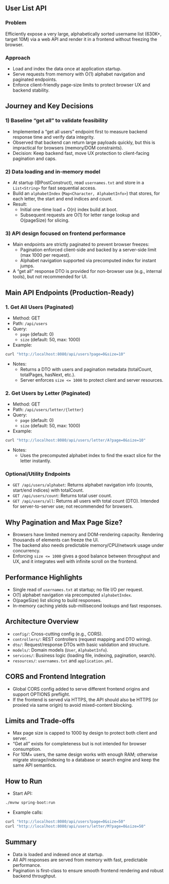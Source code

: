 ## User List API

### Problem
Efficiently expose a very large, alphabetically sorted username list (630K+, target 10M) via a web API and render it in a frontend without freezing the browser.

### Approach
- Load and index the data once at application startup.
- Serve requests from memory with O(1) alphabet navigation and paginated endpoints.
- Enforce client-friendly page-size limits to protect browser UX and backend stability.

## Journey and Key Decisions

### 1) Baseline “get all” to validate feasibility
- Implemented a “get all users” endpoint first to measure backend response time and verify data integrity.
- Observed that backend can return large payloads quickly, but this is impractical for browsers (memory/DOM constraints).
- Decision: Keep backend fast, move UX protection to client-facing pagination and caps.

### 2) Data loading and in-memory model
- At startup (@PostConstruct), read `usernames.txt` and store in a `List<String>` for fast sequential access.
- Build an `alphabetIndex` (`Map<Character, AlphabetInfo>`) that stores, for each letter, the start and end indices and count.
- Result:
  - Initial one-time load + O(n) index build at boot.
  - Subsequent requests are O(1) for letter range lookup and O(pageSize) for slicing.

### 3) API design focused on frontend performance
- Main endpoints are strictly paginated to prevent browser freezes:
  - Pagination enforced client-side and backed by a server-side limit (max 1000 per request).
  - Alphabet navigation supported via precomputed index for instant jumps.
- A “get all” response DTO is provided for non-browser use (e.g., internal tools), but not recommended for UI.

## Main API Endpoints (Production-Ready)

### 1. Get All Users (Paginated)
- Method: GET
- Path: `/api/users`
- Query:
  - `page` (default: 0)
  - `size` (default: 50, max: 1000)
- Example:
```bash
curl "http://localhost:8080/api/users?page=0&size=10"
```
- Notes:
  - Returns a DTO with users and pagination metadata (totalCount, totalPages, hasNext, etc.).
  - Server enforces `size <= 1000` to protect client and server resources.

### 2. Get Users by Letter (Paginated)
- Method: GET
- Path: `/api/users/letter/{letter}`
- Query:
  - `page` (default: 0)
  - `size` (default: 50, max: 1000)
- Example:
```bash
curl "http://localhost:8080/api/users/letter/A?page=0&size=10"
```
- Notes:
  - Uses the precomputed alphabet index to find the exact slice for the letter instantly.

### Optional/Utility Endpoints
- `GET /api/users/alphabet`: Returns alphabet navigation info (counts, start/end indices) with totalCount.
- `GET /api/users/count`: Returns total user count.
- `GET /api/users/all`: Returns all users with total count (DTO). Intended for server-to-server use; not recommended for browsers.

## Why Pagination and Max Page Size?
- Browsers have limited memory and DOM-rendering capacity. Rendering thousands of elements can freeze the UI.
- The backend also needs predictable memory/CPU/network usage under concurrency.
- Enforcing `size <= 1000` gives a good balance between throughput and UX, and it integrates well with infinite scroll on the frontend.

## Performance Highlights
- Single read of `usernames.txt` at startup; no file I/O per request.
- O(1) alphabet navigation via precomputed `alphabetIndex`.
- O(pageSize) list slicing to build responses.
- In-memory caching yields sub-millisecond lookups and fast responses.

## Architecture Overview
- `config/`: Cross-cutting config (e.g., CORS).
- `controllers/`: REST controllers (request mapping and DTO wiring).
- `dto/`: Request/response DTOs with basic validation and structure.
- `models/`: Domain models (`User`, `AlphabetInfo`).
- `services/`: Business logic (loading file, indexing, pagination, search).
- `resources/`: `usernames.txt` and `application.yml`.

## CORS and Frontend Integration
- Global CORS config added to serve different frontend origins and support OPTIONS preflight.
- If the frontend is served via HTTPS, the API should also be HTTPS (or proxied via same origin) to avoid mixed-content blocking.

## Limits and Trade-offs
- Max page size is capped to 1000 by design to protect both client and server.
- “Get all” exists for completeness but is not intended for browser consumption.
- For 10M+ users, the same design works with enough RAM; otherwise migrate storage/indexing to a database or search engine and keep the same API semantics.


## How to Run
- Start API:
```bash
./mvnw spring-boot:run
```
- Example calls:
```bash
curl "http://localhost:8080/api/users?page=0&size=50"
curl "http://localhost:8080/api/users/letter/M?page=0&size=50"
```

## Summary
- Data is loaded and indexed once at startup.
- All API responses are served from memory with fast, predictable performance.
- Pagination is first-class to ensure smooth frontend rendering and robust backend throughput.


